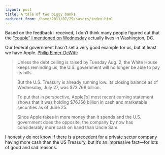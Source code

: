 ```yaml
---
layout: post
title: A tale of two piggy banks
redirect_from: /home/2011/07/29/savers/index.html
---
```

<p>Based on the feedback I received, I don’t think many people figured out that the <a href="http://www.practicallyefficient.com/2011/07/27/not-as-i-do/">“couple” I mentioned on Wednesday</a> actually lives in Washington, DC.</p>
<p>Our federal government hasn’t set a very good example for us, but at least we have Apple. <a href="http://tech.fortune.cnn.com/2011/07/29/the-u-s-treasury-has-less-cash-on-hand-than-apple-inc/?utm_source=twitterfeed&amp;utm_medium=twitter">Philip Elmer-DeWitt</a>:</p>
<blockquote>
<p>Unless the debt ceiling is raised by Tuesday Aug. 2, the White House keeps reminding us, the U.S. government will no longer be able to pay its bills.</p>
<p>But the U.S. Treasury is already running low. Its closing balance as of Wednesday, July 27, was $73.768 billion.</p>
<p>To put that in perspective, Apple[’s] most recent earning statement shows that it was holding $76.156 billion in cash and marketable securities as of June 25.</p>
<p>Since Apple takes in more money than it spends and the U.S. government does the opposite, the company by now has considerably more cash on hand than Uncle Sam.</p>
</blockquote>
<p>I honestly do not know if there is a precedent for a private sector company having more cash than the US Treasury, but it’s an impressive fact—for lots of good and sad reasons.</p>
